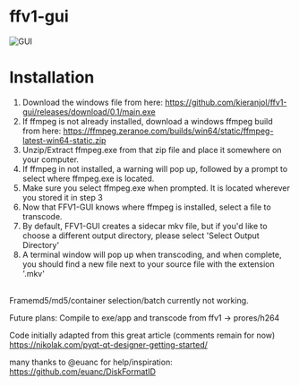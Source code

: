 # ffv1-gui
![GUI](https://raw.githubusercontent.com/kieranjol/ffv1-gui/master/screen.png)
# Installation
1. Download the windows file from here: https://github.com/kieranjol/ffv1-gui/releases/download/0.1/main.exe
2. If ffmpeg is not already installed, download a windows ffmpeg build from here: https://ffmpeg.zeranoe.com/builds/win64/static/ffmpeg-latest-win64-static.zip
3. Unzip/Extract ffmpeg.exe from that zip file and place it somewhere on your computer.
4. If ffmpeg in not installed, a warning will pop up, followed by a prompt to select where ffmpeg.exe is located.
5. Make sure you select ffmpeg.exe when prompted. It is located wherever you stored it in step 3
6. Now that FFV1-GUI knows where ffmpeg is installed, select a file to transcode.
7. By default, FFV1-GUI creates a sidecar mkv file, but if you'd like to choose a different output directory, please select 'Select Output Directory'
8. A terminal window will pop up when transcoding, and when complete, you should find a new file next to your source file with the extension '.mkv'
<br>
Framemd5/md5/container selection/batch currently not working.


Future plans: Compile to exe/app and transcode from ffv1 -> prores/h264<br>



Code initially adapted from this great article (comments remain for now) https://nikolak.com/pyqt-qt-designer-getting-started/ <br>

many thanks to @euanc for help/inspiration: https://github.com/euanc/DiskFormatID
